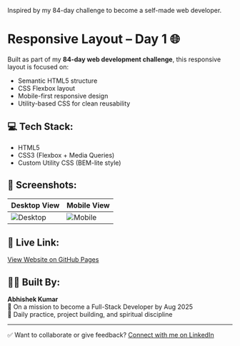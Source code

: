 Inspired by my 84-day challenge to become a self-made web developer.

# Responsive Layout – Day 1 🌐

Built as part of my **84-day web development challenge**, this responsive layout is focused on:

- Semantic HTML5 structure
- CSS Flexbox layout
- Mobile-first responsive design
- Utility-based CSS for clean reusability

## 💻 Tech Stack:
- HTML5
- CSS3 (Flexbox + Media Queries)
- Custom Utility CSS (BEM-lite style)

## 📸 Screenshots:

| Desktop View | Mobile View |
|--------------|-------------|
| ![Desktop](https://via.placeholder.com/400x200) | ![Mobile](https://via.placeholder.com/200x400) |

## 🔗 Live Link:
[View Website on GitHub Pages](https://abhishek91k.github.io/Responsive_Layout_Day1)

## 🙋‍♂️ Built By:
**Abhishek Kumar**  
🔸 On a mission to become a Full-Stack Developer by Aug 2025  
🔸 Daily practice, project building, and spiritual discipline

---

✅ Want to collaborate or give feedback? [Connect with me on LinkedIn](#)
